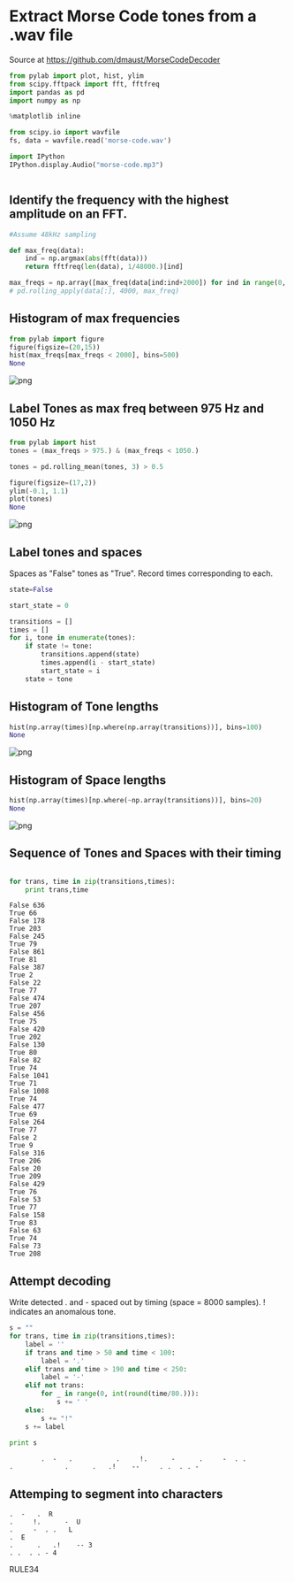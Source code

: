 
# Extract Morse Code tones from a .wav file

Source at https://github.com/dmaust/MorseCodeDecoder


```python
from pylab import plot, hist, ylim
from scipy.fftpack import fft, fftfreq
import pandas as pd
import numpy as np
```


```python
%matplotlib inline
```


```python
from scipy.io import wavfile
fs, data = wavfile.read('morse-code.wav')
```


```python
import IPython
IPython.display.Audio("morse-code.mp3")
```


```python

```

## Identify the frequency with the highest amplitude on an FFT.


```python
#Assume 48kHz sampling

def max_freq(data):
    ind = np.argmax(abs(fft(data)))
    return fftfreq(len(data), 1/48000.)[ind]

max_freqs = np.array([max_freq(data[ind:ind+2000]) for ind in range(0, data.shape[0],100)])
# pd.rolling_apply(data[:], 4000, max_freq)
```

## Histogram of max frequencies


```python
from pylab import figure
figure(figsize=(20,15))
hist(max_freqs[max_freqs < 2000], bins=500)
None
```


![png](output_9_0.png)


## Label Tones as max freq between 975 Hz and 1050 Hz


```python
from pylab import hist
tones = (max_freqs > 975.) & (max_freqs < 1050.)
```


```python
tones = pd.rolling_mean(tones, 3) > 0.5
```


```python
figure(figsize=(17,2))
ylim(-0.1, 1.1)
plot(tones)
None
```


![png](output_13_0.png)


## Label tones and spaces 

Spaces as "False"  tones as "True". Record times corresponding to each.


```python
state=False

start_state = 0

transitions = []
times = []
for i, tone in enumerate(tones):
    if state != tone:
        transitions.append(state)
        times.append(i - start_state)
        start_state = i
    state = tone
```

## Histogram of Tone lengths


```python
hist(np.array(times)[np.where(np.array(transitions))], bins=100)
None
```


![png](output_17_0.png)


## Histogram of Space lengths


```python
hist(np.array(times)[np.where(~np.array(transitions))], bins=20)
None
```


![png](output_19_0.png)


## Sequence of Tones and Spaces with their timing


```python

for trans, time in zip(transitions,times):
    print trans,time
```

    False 636
    True 66
    False 178
    True 203
    False 245
    True 79
    False 861
    True 81
    False 387
    True 2
    False 22
    True 77
    False 474
    True 207
    False 456
    True 75
    False 420
    True 202
    False 130
    True 80
    False 82
    True 74
    False 1041
    True 71
    False 1008
    True 74
    False 477
    True 69
    False 264
    True 77
    False 2
    True 9
    False 316
    True 206
    False 20
    True 209
    False 429
    True 76
    False 53
    True 77
    False 158
    True 83
    False 63
    True 74
    False 73
    True 208


## Attempt decoding

Write detected . and - spaced out by timing (space = 8000 samples). ! indicates an anomalous tone.


```python
s = ""
for trans, time in zip(transitions,times):
    label = ''
    if trans and time > 50 and time < 100:
        label = '.'
    elif trans and time > 190 and time < 250:
        label = '-'
    elif not trans:
        for _ in range(0, int(round(time/80.))):
            s += ' '
    else:
        s += "!"
    s += label
    
print s
```

            .  -   .           .     !.      -      .     -  . .             .             .      .   .!    --     . .  . . -


## Attemping to segment into characters

```
.  -   .  R    
.     !.      -  U   
.     -  . .   L      
.  E       
.      .   .!    -- 3  
. .  . . - 4
```

RULE34




```python

```


```python

```


```python

```
